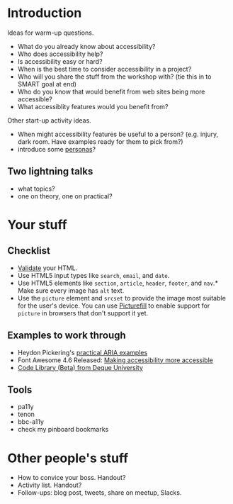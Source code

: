# Introduction

Ideas for warm-up questions.

* What do you already know about accessibility?
* Who does accessibility help?
* Is accessibility easy or hard?
* When is the best time to consider accessibility in a project?
* Who will you share the stuff from the workshop with? (tie this in to SMART goal at end)
* Who do you know that would benefit from web sites being more accessible?
* What accessiblity features would you benefit from?

Other start-up activity ideas.

* When might accessibility features be useful to a person? (e.g. injury, dark room. Have examples ready for them to pick from?)
* introduce some [personas](http://rosenfeldmedia.com/a-web-for-everyone/personas-for-accessible-ux/)?

## Two lightning talks

* what topics?
* one on theory, one on practical?

# Your stuff

## Checklist

* [Validate](http://validator.w3.org/) your HTML.
* Use HTML5 input types like `search`, `email`, and `date`.
* Use HTML5 elements like `section`, `article`, `header`, `footer`, and `nav`.* Make sure every image has `alt` text.
* Use the `picture` element and `srcset` to provide the image most suitable for the user's device. You can use [Picturefill](http://scottjehl.github.io/picturefill/) to enable support for `picture` in browsers that don't support it yet.

## Examples to work through

* Heydon Pickering's [practical ARIA examples](http://heydonworks.com/practical_aria_examples/)
* Font Awesome 4.6 Released: [Making accessibility more accessible](https://articles.fortawesome.com/font-awesome-4-6-released-d7213342698a#.j8om7wij4)
* [Code Library (Beta) from Deque University](https://dequeuniversity.com/library/)

## Tools

* pa11y
* tenon
* bbc-a11y
* check my pinboard bookmarks

# Other people's stuff

* How to convice your boss. Handout?
* Activity list. Handout?
* Follow-ups: blog post, tweets, share on meetup, Slacks.
